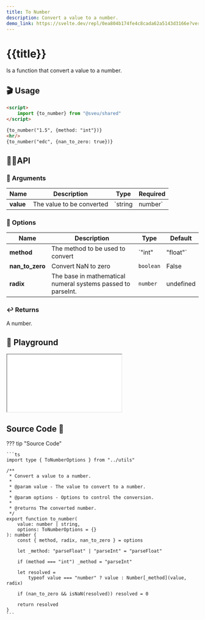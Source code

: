 ```yaml
---
title: To Number
description: Convert a value to a number.
demo_link: https://svelte.dev/repl/0ea804b174fe4c8cada62a5143d3166e?version=3.55.1
---
```


# {{title}}

Is a function that convert a value to a number.

## 🎬 Usage

```html
<script>
    import {to_number} from "@sveu/shared"
</script>

{to_number("1.5", {method: "int"})}
<hr/>
{to_number("edc", {nan_to_zero: true})}
```

## 👩‍💻API

### 👻 Arguments

| Name                | Description                          | Type                          | Required |
| ------------------- | ------------------------------------ | ----------------------------- | -------- |
| **value**           | The value to be converted            | `string | number`             | Yes      |

### 🙈 Options

| Name                | Description                          | Type                          | Default  |
| ------------------- | ------------------------------------ | ----------------------------- | -------- |
| **method**          | The method to be used to convert     | `"int" | "float"`             | float    |
| **nan_to_zero**     | Convert NaN to zero                  | `boolean`                     | False    |
| **radix**           | The base in mathematical numeral systems passed to parseInt. | `number` | undefined |

### ↩️ Returns

A number.

## 🧪 Playground

<iframe class="h-120 w-full" src="{{demo_link}}"></iframe>

## Source Code 👀

??? tip "Source Code"

    ```ts
    import type { ToNumberOptions } from "../utils"

    /**
     * Convert a value to a number.
     *
     * @param value - The value to convert to a number.
     *
     * @param options - Options to control the conversion.
     *
     * @returns The converted number.
     */
    export function to_number(
        value: number | string,
        options: ToNumberOptions = {}
    ): number {
        const { method, radix, nan_to_zero } = options

        let _method: "parseFloat" | "parseInt" = "parseFloat"

        if (method === "int") _method = "parseInt"

        let resolved =
            typeof value === "number" ? value : Number[_method](value, radix)

        if (nan_to_zero && isNaN(resolved)) resolved = 0

        return resolved
    }
    ```
